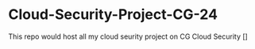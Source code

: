 # Cloud-Security-Project-CG-24
This repo would host all my cloud seurity project on CG Cloud Security []
